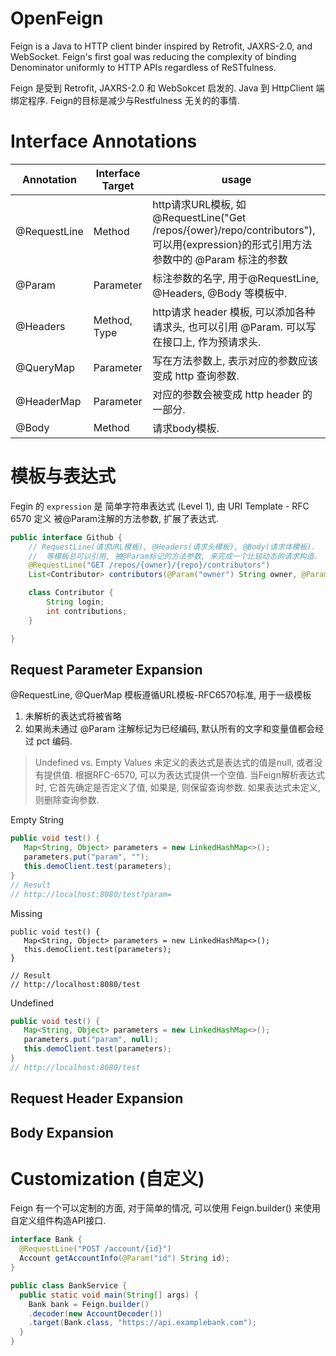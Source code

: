 # OpenFeign

Feign is a Java to HTTP client binder inspired by Retrofit, JAXRS-2.0, and WebSocket.
Feign's first goal was reducing the complexity of binding Denominator uniformly to HTTP APIs regardless of ReSTfulness.

Feign 是受到 Retrofit, JAXRS-2.0 和 WebSokcet 启发的.
Java 到 HttpClient 端绑定程序. Feign的目标是减少与Restfulness 无关的的事情.

# Interface Annotations

| Annotation   | Interface Target | usage                                                                                                      |
|--------------|------------------|------------------------------------------------------------------------------------------------------------|
| @RequestLine | Method           | http请求URL模板, 如@RequestLine("Get /repos/{ower}/repo/contributors"), 可以用{expression}的形式引用方法参数中的 @Param 标注的参数 |
| @Param       | Parameter        | 标注参数的名字, 用于@RequestLine, @Headers, @Body 等模板中.                                                             |
| @Headers     | Method, Type     | http请求 header 模板, 可以添加各种请求头, 也可以引用 @Param. 可以写在接口上, 作为预请求头.                                                |
| @QueryMap    | Parameter        | 写在方法参数上, 表示对应的参数应该变成 http 查询参数.                                                                            |
| @HeaderMap   | Parameter        | 对应的参数会被变成 http header 的一部分.                                                                                |
| @Body        | Method           | 请求body模板.                                                                                                  |

# 模板与表达式

Fegin 的 `expression` 是 简单字符串表达式 (Level 1), 由 URI Template - RFC 6570 定义
被@Param注解的方法参数, 扩展了表达式.

```java
public interface Github {
    // RequestLine(请求URL模板), @Headers(请求头模板), @Body(请求体模板).
    //  等模板总可以引用, 被@Param标记的方法参数, 来完成一个比较动态的请求构造.
    @RequestLine("GET /repos/{owner}/{repo}/contributors")
    List<Contributor> contributors(@Param("owner") String owner, @Param("repo") String repository);

    class Contributor {
        String login;
        int contributions;
    }

}
```

## Request Parameter Expansion

@RequestLine, @QuerMap 模板遵循URL模板-RFC6570标准, 用于一级模板

1. 未解析的表达式将被省略
2. 如果尚未通过 @Param 注解标记为已经编码, 默认所有的文字和变量值都会经过 pct 编码.

> Undefined vs. Empty Values
> 未定义的表达式是表达式的值是null, 或者没有提供值.
> 根据RFC-6570, 可以为表达式提供一个空值.
> 当Feign解析表达式时, 它首先确定是否定义了值, 如果是, 则保留查询参数.
> 如果表达式未定义, 则删除查询参数.

Empty String

```java
public void test() {
   Map<String, Object> parameters = new LinkedHashMap<>();
   parameters.put("param", "");
   this.demoClient.test(parameters);
}
// Result
// http://localhost:8080/test?param=
```

Missing

```
public void test() {
   Map<String, Object> parameters = new LinkedHashMap<>();
   this.demoClient.test(parameters);
}

// Result
// http://localhost:8080/test
```

Undefined

```java
public void test() {
   Map<String, Object> parameters = new LinkedHashMap<>();
   parameters.put("param", null);
   this.demoClient.test(parameters);
}
// http://localhost:8080/test
```

## Request Header Expansion

## Body Expansion

# Customization (自定义)

Feign 有一个可以定制的方面, 对于简单的情况,
可以使用 Feign.builder() 来使用自定义组件构造API接口.

```java
interface Bank {
  @RequestLine("POST /account/{id}")
  Account getAccountInfo(@Param("id") String id);
}

public class BankService {
  public static void main(String[] args) {
    Bank bank = Feign.builder()
    .decoder(new AccountDecoder())
    .target(Bank.class, "https://api.examplebank.com");
  }
}
```


